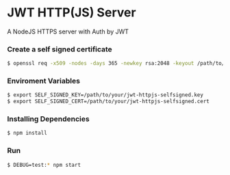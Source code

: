 # JWT HTTP(JS) Server
A NodeJS HTTPS server with Auth by JWT


### Create a self signed certificate

```bash
$ openssl req -x509 -nodes -days 365 -newkey rsa:2048 -keyout /path/to/your/jwt-httpjs-selfsigned.key -out /path/to/your/jwt-httpjs-selfsigned.crt
```

### Enviroment Variables

```bash
$ export SELF_SIGNED_KEY=/path/to/your/jwt-httpjs-selfsigned.key
$ export SELF_SIGNED_CERT=/path/to/your/jwt-httpjs-selfsigned.cert
```


### Installing Dependencies

```bash
$ npm install
```

### Run

```bash
$ DEBUG=test:* npm start
```
